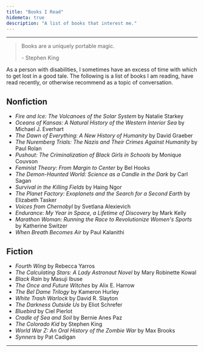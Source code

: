 ```yaml
---
title: "Books I Read"
hidemeta: true
description: "A list of books that interest me."
---
```


---

 > Books are a uniquely portable magic.
 >
 > \- Stephen King

As a person with disabilities, I sometimes have an excess of time with which to
get lost in a good tale.  The following is a list of books I am reading, have
read recently, or otherwise recommend as a topic of conversation.

## Nonfiction

+ *Fire and Ice: The Volcanoes of the Solar System* by Natalie Starkey
+ *Oceans of Kansas: A Natural History of the Western Interior Sea* by Michael
J. Everhart
+ *The Dawn of Everything: A New History of Humanity* by David Graeber
+ *The Nuremberg Trials: The Nazis and Their Crimes Against Humanity* by Paul
Rolan
+ *Pushout: The Criminalization of Black Girls in Schools* by Monique Couvson
+ *Feminist Theory: From Margin to Center* by Bel Hooks
+ *The Demon-Haunted World: Science as a Candle in the Dark* by Carl Sagan
+ *Survival in the Killing Fields* by Haing Ngor
+ *The Planet Factory: Exoplanets and the Search for a Second Earth* by
Elizabeth Tasker
+ *Voices from Chernobyl* by Svetlana Alexievich
+ *Endurance: My Year in Space, a Lifetime of Discovery* by Mark Kelly
+ *Marathon Woman: Running the Race to Revolutionize Women's Sports* by
Katherine Switzer
+ *When Breath Becomes Air* by Paul Kalanithi

## Fiction

+ *Fourth Wing* by Rebecca Yarros
+ *The Calculating Stars: A Lady Astronaut Novel* by Mary Robinette Kowal
+ *Black Rain* by Masuji Ibuse
+ *The Once and Future Witches* by Alix E. Harrow
+ *The Bel Dame Trilogy* by Kameron Hurley
+ *White Trash Warlock* by David R. Slayton
+ *The Darkness Outside Us* by Eliot Schrefer
+ *Bluebird* by Ciel Pierlot
+ *Cradle of Sea and Soil* by Bernie Anes Paz
+ *The Colorado Kid* by Stephen King
+ *World War Z: An Oral History of the Zombie War* by Max Brooks
+ *Synners* by Pat Cadigan

---
